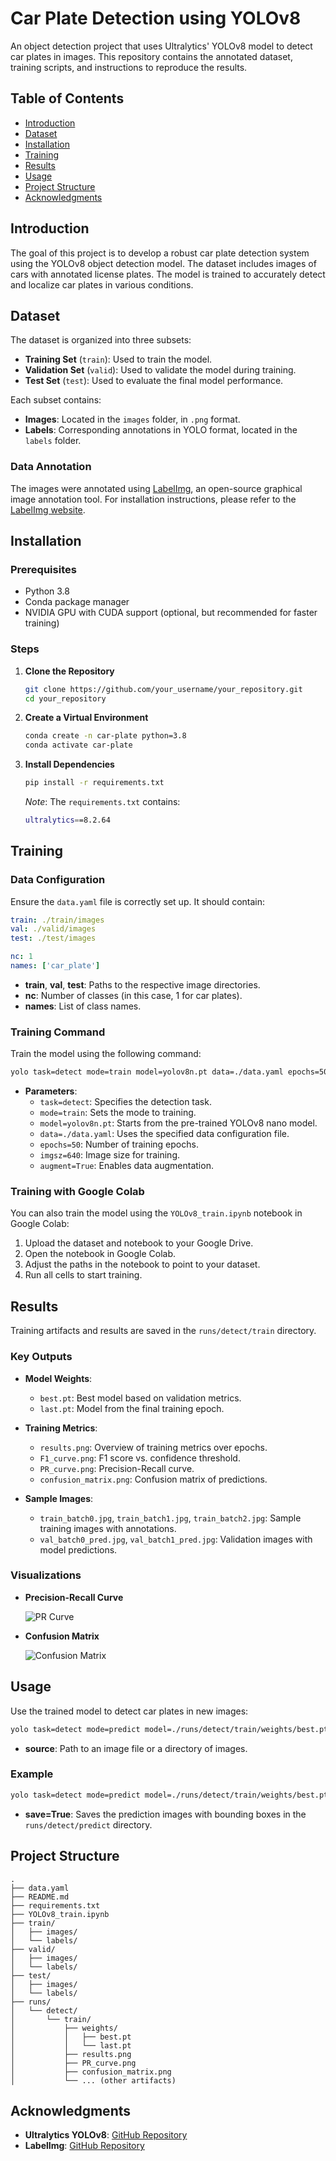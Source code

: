 
# Car Plate Detection using YOLOv8

An object detection project that uses Ultralytics' YOLOv8 model to detect car plates in images. This repository contains the annotated dataset, training scripts, and instructions to reproduce the results.

## Table of Contents

- [Introduction](#introduction)
- [Dataset](#dataset)
- [Installation](#installation)
- [Training](#training)
- [Results](#results)
- [Usage](#usage)
- [Project Structure](#project-structure)
- [Acknowledgments](#acknowledgments)

## Introduction

The goal of this project is to develop a robust car plate detection system using the YOLOv8 object detection model. The dataset includes images of cars with annotated license plates. The model is trained to accurately detect and localize car plates in various conditions.

## Dataset

The dataset is organized into three subsets:

- **Training Set** (`train`): Used to train the model.
- **Validation Set** (`valid`): Used to validate the model during training.
- **Test Set** (`test`): Used to evaluate the final model performance.

Each subset contains:

- **Images**: Located in the `images` folder, in `.png` format.
- **Labels**: Corresponding annotations in YOLO format, located in the `labels` folder.

### Data Annotation

The images were annotated using [LabelImg](https://github.com/HumanSignal/labelImg), an open-source graphical image annotation tool. For installation instructions, please refer to the [LabelImg website](https://github.com/HumanSignal/labelImg).

## Installation

### Prerequisites

- Python 3.8
- Conda package manager
- NVIDIA GPU with CUDA support (optional, but recommended for faster training)

### Steps

1. **Clone the Repository**

     ```bash
   git clone https://github.com/your_username/your_repository.git
   cd your_repository
   ```

2. **Create a Virtual Environment**

     ```bash
   conda create -n car-plate python=3.8
   conda activate car-plate
   ```

3. **Install Dependencies**

     ```bash
   pip install -r requirements.txt
   ```

   *Note*: The `requirements.txt` contains:

    ```bash
   ultralytics==8.2.64
   ```

## Training

### Data Configuration

Ensure the `data.yaml` file is correctly set up. It should contain:

```yaml
train: ./train/images
val: ./valid/images
test: ./test/images

nc: 1
names: ['car_plate']
```

- **train**, **val**, **test**: Paths to the respective image directories.
- **nc**: Number of classes (in this case, 1 for car plates).
- **names**: List of class names.

### Training Command

Train the model using the following command:

```bash
yolo task=detect mode=train model=yolov8n.pt data=./data.yaml epochs=50 imgsz=640 augment=True
```

- **Parameters**:
  - `task=detect`: Specifies the detection task.
  - `mode=train`: Sets the mode to training.
  - `model=yolov8n.pt`: Starts from the pre-trained YOLOv8 nano model.
  - `data=./data.yaml`: Uses the specified data configuration file.
  - `epochs=50`: Number of training epochs.
  - `imgsz=640`: Image size for training.
  - `augment=True`: Enables data augmentation.

### Training with Google Colab

You can also train the model using the `YOLOv8_train.ipynb` notebook in Google Colab:

1. Upload the dataset and notebook to your Google Drive.
2. Open the notebook in Google Colab.
3. Adjust the paths in the notebook to point to your dataset.
4. Run all cells to start training.

## Results

Training artifacts and results are saved in the `runs/detect/train` directory.

### Key Outputs

- **Model Weights**:
  - `best.pt`: Best model based on validation metrics.
  - `last.pt`: Model from the final training epoch.

- **Training Metrics**:
  - `results.png`: Overview of training metrics over epochs.
  - `F1_curve.png`: F1 score vs. confidence threshold.
  - `PR_curve.png`: Precision-Recall curve.
  - `confusion_matrix.png`: Confusion matrix of predictions.

- **Sample Images**:
  - `train_batch0.jpg`, `train_batch1.jpg`, `train_batch2.jpg`: Sample training images with annotations.
  - `val_batch0_pred.jpg`, `val_batch1_pred.jpg`: Validation images with model predictions.

### Visualizations

- **Precision-Recall Curve**

  ![PR Curve](runs/detect/train/PR_curve.png)

- **Confusion Matrix**

  ![Confusion Matrix](runs/detect/train/confusion_matrix.png)

## Usage

Use the trained model to detect car plates in new images:

```bash
yolo task=detect mode=predict model=./runs/detect/train/weights/best.pt source=./your_image_or_directory
```

- **source**: Path to an image file or a directory of images.

### Example

```bash
yolo task=detect mode=predict model=./runs/detect/train/weights/best.pt source=./test/images save=True
```

- **save=True**: Saves the prediction images with bounding boxes in the `runs/detect/predict` directory.

## Project Structure

```
.
├── data.yaml
├── README.md
├── requirements.txt
├── YOLOv8_train.ipynb
├── train/
│   ├── images/
│   └── labels/
├── valid/
│   ├── images/
│   └── labels/
├── test/
│   ├── images/
│   └── labels/
├── runs/
│   └── detect/
│       └── train/
│           ├── weights/
│           │   ├── best.pt
│           │   └── last.pt
│           ├── results.png
│           ├── PR_curve.png
│           ├── confusion_matrix.png
│           └── ... (other artifacts)
```

## Acknowledgments

- **Ultralytics YOLOv8**: [GitHub Repository](https://github.com/ultralytics/ultralytics)
- **LabelImg**: [GitHub Repository](https://github.com/HumanSignal/labelImg)
